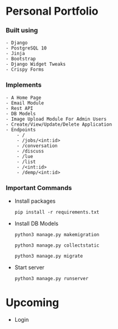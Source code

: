 # Personal Portfolio
 
### Built using 
    - Django
    - PostgreSQL 10
    - Jinja
    - Bootstrap
    - Django Widget Tweaks
    - Crispy Forms

### Implements
    - A Home Page
    - Email Module
    - Rest API
    - DB Models
    - Image Upload Module For Admin Users
    - Create/View/Update/Delete Application
    - Endpoints
        - /
        - /jobs/<int:id>
        - /conversation
        - /discuss
        - /lue
        - /list 
        - /<int:id>
        - /demp/<int:id>

### Important Commands

- Install packages
    ```
    pip install -r requirements.txt
    ```

- Install DB Models
    ```
    python3 manage.py makemigration

    python3 manage.py collectstatic

    python3 manage.py migrate

    ```

- Start server
    ```
    python3 manage.py runserver
    ```


# Upcoming 
- Login